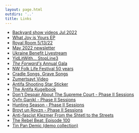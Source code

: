 ```yaml
---
layout: page.html
outdirs: '..'
title: Links
---
```

<div id="linklist">
		<ul>
			<a href='https://www.youtube.com/watch?v=qENj2Xw_BRk&list=PLlvwhydanVuyj1cYC0KW62UUBMBatEeaX'><li>Backyard show videos Jul 2022</li></a>
			<a href='https://brivele.bandcamp.com/album/what-joy-is-yours'><li>What Joy is Yours EP</li></a>
			<a href='https://www.strangertickets.com/events/122060147/shpilkis-with-special-guest-dan-blacksberg-brivele-kesselgarden'><li>Royal Room 5/13/22</li></a>
			<a href='https://mailchi.mp/cc544f5feef4/nu-music'><li>May 2022 newsletter</li></a>
			<a href='https://youtu.be/HpP_YvWuNuw?t=244'><li>Ukraine Benefit Livestream</li></a>
			<a href='https://www.tickettailor.com/events/radyiddish/609974'><li>YidLitWith... StopLine3</li></a>
			<a href='https://give.forward.com/event/the-forward-presents-have-i-got-a-story-for-you/e345939'><li><em>The Forward's</em> Annual Gala</li></a>
			<a href='https://www.nwfolklife.org/festival/music/brivele.html'><li>NW Folk Life Festival 50 years</li></a>
			<a href='https://brivele.bandcamp.com/album/cradle-songs-grave-songs'><li>Cradle Songs, Grave Songs</li></a>
			<a href='https://youtu.be/vPQsGNjtdo4'><li>Zumertsayt Video</li></a>
			<a href='https://brivele.bandcamp.com/merch/antifa-shooting-star-sticker'><li>Antifa Shooting Star Sticker</li></a>
			<a href='https://brivele.bandcamp.com/merch/the-antifa-kugelbook'><li>The Antifa Kugelbook</li></a>
			<a href='https://www.youtube.com/watch?v=TtwMwY2GLZ4'><li>Don't Despair About The Supreme Court - Phase II Sessions</li></a>
			<a href='https://www.youtube.com/watch?v=QkADPtTxj7o'><li>Oyfn Ganikl - Phase II Sessions</li></a>
			<a href='https://www.youtube.com/watch?v=Zc2wqXhd2yY'><li>Hunting Season - Phase II Sessions</li></a>
			<a href='https://www.youtube.com/watch?v=56Khk1YidTA'><li>Broyt un Royzn - Phase II Sessions</li></a>
			<a href='https://www.youtube.com/watch?v=--bTy5dWDK0'><li>Anti-fascist Klezmer From the Shtetl to the Streets</li></a>
			<a href='https://anchor.fm/rebelbeatradio/episodes/100-A-Mayday-Love-Letter-and-Collective-Playlist-edfart'><li>The Rebel Beat: Episode 100</li></a>
			<a href='https://soundcloud.com/brivele'><li>Tin Pan Demic (demo collection)</li></a>
		</ul>
	</div>